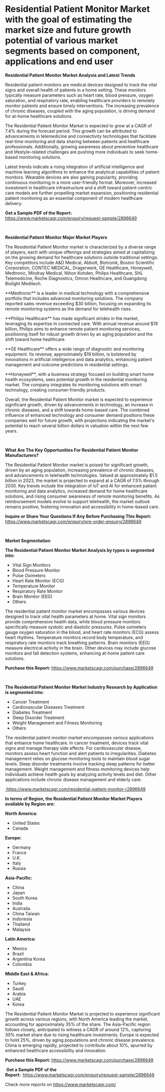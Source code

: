 <p><h1>Residential Patient Monitor Market with the goal of estimating the market size and future growth potential of various market segments based on component, applications and end user</h1></p><p><strong>Residential Patient Monitor Market Analysis and Latest Trends</strong></p>
<p><p>Residential patient monitors are medical devices designed to track the vital signs and overall health of patients in a home setting. These monitors typically measure parameters such as heart rate, blood pressure, oxygen saturation, and respiratory rate, enabling healthcare providers to remotely monitor patients and ensure timely interventions. The increasing prevalence of chronic diseases, coupled with the aging population, is driving demand for at-home healthcare solutions.</p><p>The Residential Patient Monitor Market is expected to grow at a CAGR of 7.4% during the forecast period. This growth can be attributed to advancements in telemedicine and connectivity technologies that facilitate real-time monitoring and data sharing between patients and healthcare professionals. Additionally, growing awareness about preventive healthcare and lifestyle-related challenges are pushing more individuals to seek home-based monitoring solutions.</p><p>Latest trends indicate a rising integration of artificial intelligence and machine learning algorithms to enhance the analytical capabilities of patient monitors. Wearable devices are also gaining popularity, providing continuous monitoring in a more user-friendly format. Moreover, increased investment in healthcare infrastructure and a shift toward patient-centric care models are further propelling market expansion, positioning residential patient monitoring as an essential component of modern healthcare delivery.</p></p>
<p><strong>Get a Sample PDF of the Report:&nbsp;</strong> <a href="https://www.marketscagr.com/enquiry/request-sample/2896649?utm_campaign=2383&utm_medium=2&utm_source=Github&utm_content=ia&utm_term=15032025&utm_id=residential-patient-monitor">https://www.marketscagr.com/enquiry/request-sample/2896649</a></p>
<p>&nbsp;</p>
<p><strong>Residential Patient Monitor Major Market Players</strong></p>
<p><p>The Residential Patient Monitor market is characterized by a diverse range of players, each with unique offerings and strategies aimed at capitalizing on the growing demand for healthcare solutions outside traditional settings. Key competitors include A&D Medical, Abbott, Biotronik, Boston Scientific Corporation, CONTEC MEDICAL, Dragerwerk, GE Healthcare, Honeywell, Medtronic, Mindray Medical, Nihon Kohden, Philips Healthcare, SHL Telemedicine, Roche Diagnostics, Omron Healthcare, and Guangdong Biolight Meditech.</p><p>**Medtronic** is a leader in medical technology with a comprehensive portfolio that includes advanced monitoring solutions. The company reported sales revenue exceeding $30 billion, focusing on expanding its remote monitoring systems as the demand for telehealth rises.</p><p>**Philips Healthcare** has made significant strides in the market, leveraging its expertise in connected care. With annual revenue around $19 billion, Philips aims to enhance remote patient monitoring services, positioning itself for robust growth driven by an aging population and the shift toward home healthcare.</p><p>**GE Healthcare** offers a wide range of diagnostic and monitoring equipment. Its revenue, approximately $19 billion, is bolstered by innovations in artificial intelligence and data analytics, enhancing patient management and outcome predictions in residential settings.</p><p>**Honeywell**, with a business strategy focused on building smart home health ecosystems, sees potential growth in the residential monitoring market. The company integrates its monitoring solutions with smart technology, creating consumer-friendly products.</p><p>Overall, the Residential Patient Monitor market is expected to experience significant growth, driven by advancements in technology, an increase in chronic diseases, and a shift towards home-based care. The combined influence of enhanced technology and consumer demand positions these companies well for future growth, with projections indicating the market's potential to reach several billion dollars in valuation within the next few years.</p></p>
<p>&nbsp;</p>
<p><strong>What Are The Key Opportunities For Residential Patient Monitor Manufacturers?</strong></p>
<p><p>The Residential Patient Monitor market is poised for significant growth, driven by an aging population, increasing prevalence of chronic diseases, and advancements in telehealth technologies. Valued at approximately $1.5 billion in 2023, the market is projected to expand at a CAGR of 7.5% through 2030. Key trends include the integration of IoT and AI for enhanced patient monitoring and data analytics, increased demand for home healthcare solutions, and rising consumer awareness of remote monitoring benefits. As reimbursement models evolve to support telehealth, the market outlook remains positive, fostering innovation and accessibility in home-based care.</p></p>
<p><strong>Inquire or Share Your Questions If Any Before Purchasing This Report:</strong> <a href="https://www.marketscagr.com/enquiry/pre-order-enquiry/2896649?utm_campaign=2383&utm_medium=2&utm_source=Github&utm_content=ia&utm_term=15032025&utm_id=residential-patient-monitor">https://www.marketscagr.com/enquiry/pre-order-enquiry/2896649</a></p>
<p>&nbsp;</p>
<p><strong>Market Segmentation</strong></p>
<p><strong>The Residential Patient Monitor Market Analysis by types is segmented into:</strong></p>
<p><ul><li>Vital Sign Monitors</li><li>Blood Pressure Monitor</li><li>Pulse Oximeters</li><li>Heart Rate Monitor (ECG)</li><li>Temperature Monitor</li><li>Respiratory Rate Monitor</li><li>Brain Monitor (EEG)</li><li>Others</li></ul></p>
<p><p>The residential patient monitor market encompasses various devices designed to track vital health parameters at home. Vital sign monitors provide comprehensive health data, while blood pressure monitors specifically measure systolic and diastolic pressures. Pulse oximeters gauge oxygen saturation in the blood, and heart rate monitors (ECG) assess heart rhythms. Temperature monitors record body temperature, and respiratory rate monitors track breathing patterns. Brain monitors (EEG) measure electrical activity in the brain. Other devices may include glucose monitors and fall detection systems, enhancing at-home patient care solutions.</p></p>
<p><strong>Purchase this Report:&nbsp;</strong><a href="https://www.marketscagr.com/purchase/2896649?utm_campaign=2383&utm_medium=2&utm_source=Github&utm_content=ia&utm_term=15032025&utm_id=residential-patient-monitor">https://www.marketscagr.com/purchase/2896649</a></p>
<p>&nbsp;</p>
<p><strong>The Residential Patient Monitor Market Industry Research by Application is segmented into:</strong></p>
<p><ul><li>Cancer Treatment</li><li>Cardiovascular Diseases Treatment</li><li>Diabetes Treatment</li><li>Sleep Disorder Treatment</li><li>Weight Management and Fitness Monitoring</li><li>Others</li></ul></p>
<p><p>The residential patient monitor market encompasses various applications that enhance home healthcare. In cancer treatment, devices track vital signs and manage therapy side effects. For cardiovascular disease, monitors assess heart function and alert patients to irregularities. Diabetes management relies on glucose monitoring tools to maintain blood sugar levels. Sleep disorder treatments involve tracking sleep patterns for better management. Weight management and fitness monitoring devices help individuals achieve health goals by analyzing activity levels and diet. Other applications include chronic disease management and elderly care.</p></p>
<p><a href="https://www.marketscagr.com/residential-patient-monitor-r2896649?utm_campaign=2383&utm_medium=2&utm_source=Github&utm_content=ia&utm_term=15032025&utm_id=residential-patient-monitor">&nbsp;https://www.marketscagr.com/residential-patient-monitor-r2896649</a></p>
<p><strong>In terms of Region, the Residential Patient Monitor Market Players available by Region are:</strong></p>
<p>
    <p> <strong> North America: </strong>
        <ul>
            <li>United States</li>
            <li>Canada</li>
        </ul>
        </p> 
    <p> <strong> Europe: </strong>
        <ul>
            <li>Germany</li>
            <li>France</li>
            <li>U.K.</li>
            <li>Italy</li>
            <li>Russia</li>
        </ul>
        </p> 
    <p> <strong> Asia-Pacific: </strong>
        <ul>
            <li>China</li>
            <li>Japan</li>
            <li>South Korea</li>
            <li>India</li>
            <li>Australia</li>
            <li>China Taiwan</li>
            <li>Indonesia</li>
            <li>Thailand</li>
            <li>Malaysia</li>
        </ul>
        </p> 
    <p> <strong> Latin America: </strong>
        <ul>
            <li>Mexico</li>
            <li>Brazil</li>
            <li>Argentina Korea</li>
            <li>Colombia</li>
        </ul>
        </p> 
    <p> <strong> Middle East & Africa: </strong>
        <ul>
            <li>Turkey</li>
            <li>Saudi</li>
            <li>Arabia</li>
            <li>UAE</li>
            <li>Korea</li>
        </ul>
    </p>
    </p>
<p><p>The Residential Patient Monitor Market is projected to experience significant growth across various regions, with North America leading the market, accounting for approximately 35% of the share. The Asia-Pacific region follows closely, anticipated to witness a CAGR of around 12%, capturing 30% market share due to rising healthcare investments. Europe is expected to hold 25%, driven by aging populations and chronic disease prevalence. China is emerging rapidly, projected to contribute about 10%, spurred by enhanced healthcare accessibility and innovation.</p></p>
<p><strong>Purchase this Report: </strong><a href="https://www.marketscagr.com/purchase/2896649?utm_campaign=2383&utm_medium=2&utm_source=Github&utm_content=ia&utm_term=15032025&utm_id=residential-patient-monitor">https://www.marketscagr.com/purchase/2896649</a></p>
<p>&nbsp;<strong>Get a Sample PDF of the Report:&nbsp;&nbsp;</strong><a href="https://www.marketscagr.com/enquiry/request-sample/2896649?utm_campaign=2383&utm_medium=2&utm_source=Github&utm_content=ia&utm_term=15032025&utm_id=residential-patient-monitor">https://www.marketscagr.com/enquiry/request-sample/2896649</a></p>
<p><strong></strong></p>
<p>Check more reports on <a href="https://www.marketscagr.com/?utm_campaign=2383&utm_medium=2&utm_source=Github&utm_content=ia&utm_term=15032025&utm_id=residential-patient-monitor">https://www.marketscagr.com/</a></p>